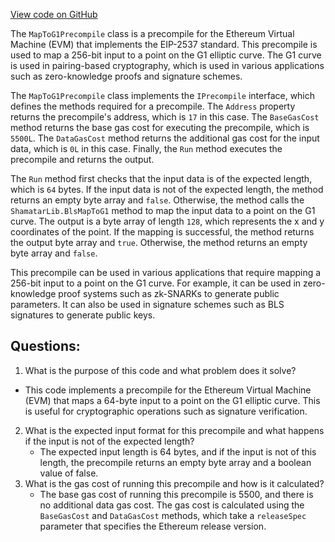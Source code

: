 [View code on GitHub](https://github.com/nethermindeth/nethermind/Nethermind.Evm/Precompiles/Bls/Shamatar/MapToG1Precompile.cs)

The `MapToG1Precompile` class is a precompile for the Ethereum Virtual Machine (EVM) that implements the EIP-2537 standard. This precompile is used to map a 256-bit input to a point on the G1 elliptic curve. The G1 curve is used in pairing-based cryptography, which is used in various applications such as zero-knowledge proofs and signature schemes.

The `MapToG1Precompile` class implements the `IPrecompile` interface, which defines the methods required for a precompile. The `Address` property returns the precompile's address, which is `17` in this case. The `BaseGasCost` method returns the base gas cost for executing the precompile, which is `5500L`. The `DataGasCost` method returns the additional gas cost for the input data, which is `0L` in this case. Finally, the `Run` method executes the precompile and returns the output.

The `Run` method first checks that the input data is of the expected length, which is `64` bytes. If the input data is not of the expected length, the method returns an empty byte array and `false`. Otherwise, the method calls the `ShamatarLib.BlsMapToG1` method to map the input data to a point on the G1 curve. The output is a byte array of length `128`, which represents the x and y coordinates of the point. If the mapping is successful, the method returns the output byte array and `true`. Otherwise, the method returns an empty byte array and `false`.

This precompile can be used in various applications that require mapping a 256-bit input to a point on the G1 curve. For example, it can be used in zero-knowledge proof systems such as zk-SNARKs to generate public parameters. It can also be used in signature schemes such as BLS signatures to generate public keys.
## Questions: 
 1. What is the purpose of this code and what problem does it solve?
   - This code implements a precompile for the Ethereum Virtual Machine (EVM) that maps a 64-byte input to a point on the G1 elliptic curve. This is useful for cryptographic operations such as signature verification.
2. What is the expected input format for this precompile and what happens if the input is not of the expected length?
   - The expected input length is 64 bytes, and if the input is not of this length, the precompile returns an empty byte array and a boolean value of false.
3. What is the gas cost of running this precompile and how is it calculated?
   - The base gas cost of running this precompile is 5500, and there is no additional data gas cost. The gas cost is calculated using the `BaseGasCost` and `DataGasCost` methods, which take a `releaseSpec` parameter that specifies the Ethereum release version.